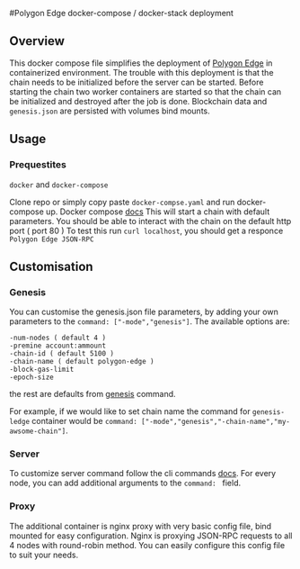 #Polygon Edge docker-compose / docker-stack deployment

## Overview
This docker compose file simplifies the deployment of [Polygon Edge](https://github.com/0xPolygon/polygon-edge) in containerized environment.
The trouble with this deployment is that the chain needs to be initialized before the server can be started. 
Before starting the chain two worker containers are started so that the chain can be initialized and destroyed after the job is done.
Blockchain data and `genesis.json` are persisted with volumes bind mounts.

## Usage
### Prequestites
`docker` and `docker-compose`

Clone repo or simply copy paste `docker-compse.yaml` and run docker-compose up. Docker compose [docs](https://docs.docker.com/compose/)
This will start a chain with default parameters.
You should be able to interact with the chain on the default http port ( port 80 )
To test this run `curl localhost`, you should get a responce `Polygon Edge JSON-RPC`

## Customisation

### Genesis
You can customise the genesis.json file parameters, by adding your own parameters to the `command: ["-mode","genesis"]`.
The available options are:
```
-num-nodes ( default 4 )
-premine account:ammount
-chain-id ( default 5100 )
-chain-name ( default polygon-edge )
-block-gas-limit
-epoch-size
```
the rest are defaults from [genesis](https://edge-docs.polygon.technology/docs/get-started/cli-commands#genesis-flags) command.

For example, if we would like to set chain name the command for `genesis-ledge` container would be `command: ["-mode","genesis","-chain-name","my-awsome-chain"]`.

### Server
To customize server command follow the cli commands [docs](https://edge-docs.polygon.technology/docs/get-started/cli-commands#server-flags).
For every node, you can add additional arguments to the `command: ` field.


### Proxy
The additional container is nginx proxy with very basic config file, bind mounted for easy configuration.
Nginx is proxying JSON-RPC requests to all 4 nodes with round-robin method.
You can easily configure this config file to suit your needs.
